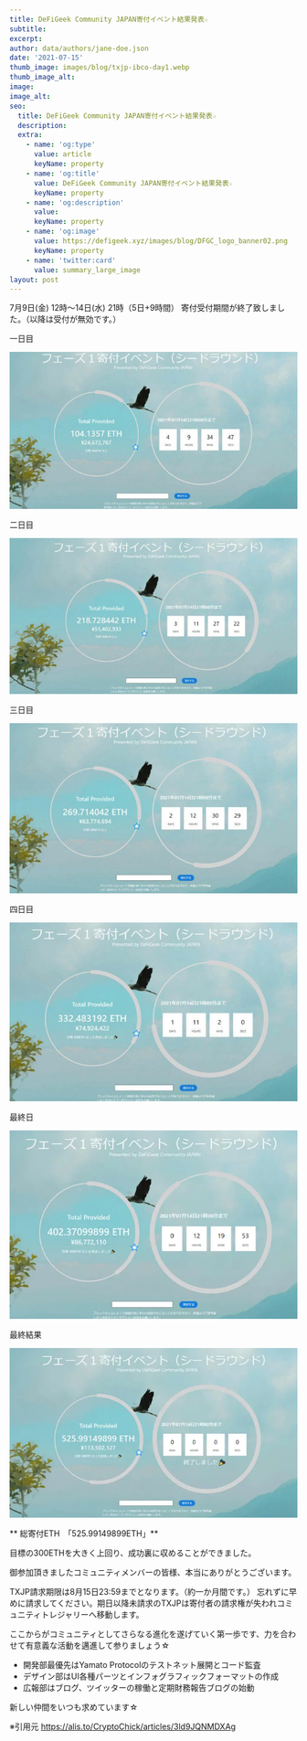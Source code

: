 ```yaml
---
title: DeFiGeek Community JAPAN寄付イベント結果発表☆
subtitle: 
excerpt: 
author: data/authors/jane-doe.json
date: '2021-07-15'
thumb_image: images/blog/txjp-ibco-day1.webp
thumb_image_alt:
image:
image_alt:
seo:
  title: DeFiGeek Community JAPAN寄付イベント結果発表☆
  description: 
  extra:
    - name: 'og:type'
      value: article
      keyName: property
    - name: 'og:title'
      value: DeFiGeek Community JAPAN寄付イベント結果発表☆
      keyName: property
    - name: 'og:description'
      value: 
      keyName: property
    - name: 'og:image'
      value: https://defigeek.xyz/images/blog/DFGC_logo_banner02.png
      keyName: property
    - name: 'twitter:card'
      value: summary_large_image
layout: post
---
```


7月9日(金) 12時～14日(水) 21時（5日+9時間）
寄付受付期間が終了致しました。（以降は受付が無効です。）


一日目

![](/images/blog/txjp-ibco-day1.webp)

二日目

![](/images/blog/txjp-ibco-day2.webp)

三日目

![](/images/blog/txjp-ibco-day3.webp)

四日目

![](/images/blog/txjp-ibco-day4.webp)

最終日

![](/images/blog/txjp-ibco-day5.webp)

最終結果

![](/images/blog/txjp-ibco-sold.webp)


** 総寄付ETH　「525.99149899ETH」**

目標の300ETHを大きく上回り、成功裏に収めることができました。

御参加頂きましたコミュニティメンバーの皆様、本当にありがとうございます。

TXJP請求期限は8月15日23:59までとなります。（約一か月間です。）
忘れずに早めに請求してください。期日以降未請求のTXJPは寄付者の請求権が失われコミュニティトレジャリーへ移動します。

ここからがコミュニティとしてさらなる進化を遂げていく第一歩です、力を合わせて有意義な活動を邁進して参りましょう☆

- 開発部最優先はYamato Protocolのテストネット展開とコード監査
- デザイン部はUI各種パーツとインフォグラフィックフォーマットの作成
- 広報部はブログ、ツイッターの稼働と定期財務報告ブログの始動

新しい仲間をいつも求めています☆


※引用元 https://alis.to/CryptoChick/articles/3ld9JQNMDXAg
